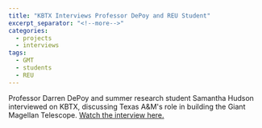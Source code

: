 ```yaml
---
title: "KBTX Interviews Professor DePoy and REU Student"
excerpt_separator: "<!--more-->"
categories:
  - projects
  - interviews
tags:
  - GMT
  - students
  - REU
---
```

Professor Darren DePoy and summer research student Samantha Hudson interviewed on KBTX, discussing Texas A&M's role in building the Giant Magellan Telescope. [Watch the interview here.](https://www.kbtx.com/content/news/Texas-AM-paves-the-way-in-one-of-worlds-largest-space-projects--512966871.html)